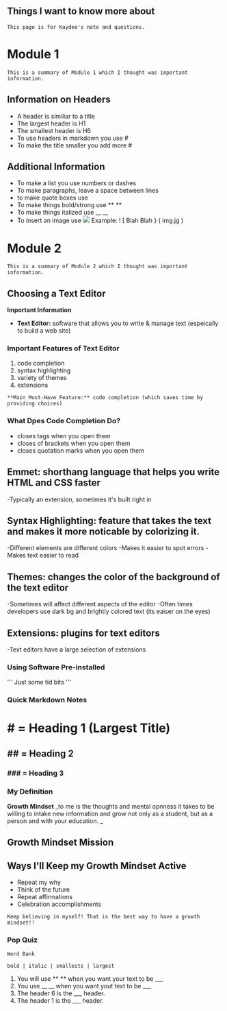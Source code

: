 ## Things I want to know more about

```
This page is for Kaydee's note and questions.
```

# Module 1

```
This is a summary of Module 1 which I thought was important information.
```

## Information on Headers
- A header is similiar to a title
- The largest header is H1
- The smallest header is H6
- To use headers in markdown you use #
- To make the title smaller you add more # 

## Additional Information
- To make a list you use numbers or dashes
- To make paragraphs, leave a space between lines
- to make quote boxes use ``` ```
- To make things bold/strong use ** **
- To make things italized use __ __
- To insert an image use ![ ](img.jpg)
    Example: ! [ Blah Blah } ( img.jg )

# Module 2

```
This is a summary of Module 2 which I thought was important information.
```

## Choosing a Text Editor

**Important Information**

- **Text Editor:** software that allows you to write & manage text (espeically to build a web site)

### Important Features of Text Editor
1. code completion
2. syntax highlighting
3. variety of themes
4. extensions

```
**Main Must-Have Feature:** code completion (which saves time by providing choices)
```

### What Dpes Code Completion Do?
- closes tags when you open them
- closes of brackets when you open them
- closes quotation marks when you open them

## **Emmet:** shorthang language that helps you write HTML and CSS faster
-Typically an extension, sometimes it's built right in

## **Syntax Highlighting:** feature that takes the text and makes it more noticable by colorizing it.
-Different elements are different colors
-Makes it easier to spot errors
-Makes text easier to read

## **Themes:** changes the color of the background of the text editor
-Sometimes will affect different aspects of the editor
-Often times developers use dark bg and brightly colored text (its eaiser on the eyes)

## **Extensions:** plugins for text editors
-Text editors have a large selection of extensions

### Using Software Pre-installed

'''
Just some tid bits
'''

### **Quick Markdown Notes**

# # = Heading 1 (Largest Title)
## ##  = Heading 2
### ### = Heading 3

### **My Definition**

**Growth Mindset** _to me is the thoughts and mental opnness it takes to be willing to intake new information and grow not only as a student, but as a person and with your education. _

## **Growth Mindset Mission**

## **Ways I'll Keep my Growth Mindset Active**
- Repeat my why
- Think of the future
- Repeat affirmations
- Celebration accomplishments

```
Keep believing in myself! That is the best way to have a growth mindset!!
```

### Pop Quiz

```
Word Bank
```
```
bold | italic | smallests | largest
```

1. You will use ** ** when you want your text to be ___
2. You use __ __ when you want yout text to be ___
3. The header 6 is the ___ header.
4. The header 1 is the ___ header.







## 


